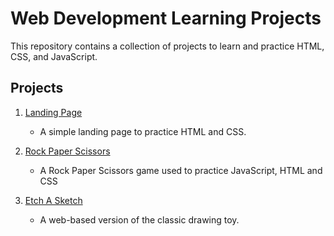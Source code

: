 # Web Development Learning Projects

This repository contains a collection of projects to learn and practice HTML, CSS, and JavaScript.

## Projects

1. [Landing Page](landing-page/README.md)
   - A simple landing page to practice HTML and CSS.

2. [Rock Paper Scissors](rock-paper-scissors/README.md)
   - A Rock Paper Scissors game used to practice JavaScript, HTML and CSS

3. [Etch A Sketch](etch-a-sketch/README.md)
   - A web-based version of the classic drawing toy.